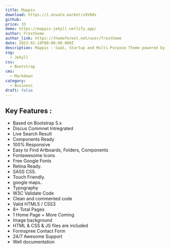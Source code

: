 ```yaml
---
title: Mappix
download: https://1.envato.market/x9V0dx
github:
price: 33
demo: https://mappix-jekyll.netlify.app/
author: Froxtheme
author_link: https://themeforest.net/user/froxtheme
date: 2023-02-19T00:00:00.000Z
description: Mappix – SaaS, Startup and Multi-Purpose Theme powered by Jekyll is crafted with love and can be used for ALL types of Software, App, SaaS, Startup or other related areas of business.
ssg:
  - Jekyll
css:
  - Bootstrap
cms:
  - Markdown
category:
  - Business
draft: false
---
```


## Key Features :

- Based on Bootstrap 5.x
- Discus Commnet Intregrated
- Live Search Result
- Components Ready
- 100% Responsive
- Easy to Find Artboards, Folders, Components
- Fontawesome Icons
- Free Google Fonts
- Retina Ready.
- SASS CSS.
- Touch Friendly.
- google maps..
- Typography
- W3C Validate Code
- Clean and commented code
- Valid HTML5 / CSS3
- 8+ Total Pages
- 1 Home Page + More Coming
- Image background
- HTML & CSS & JS files are included
- Formspree Contact Form
- 24/7 Awesome Support
- Well documentation

